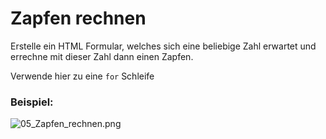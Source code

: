 # Zapfen rechnen

Erstelle ein HTML Formular, welches sich eine beliebige Zahl erwartet und errechne mit dieser Zahl dann einen Zapfen.

Verwende hier zu eine `for` Schleife

### Beispiel:

![05_Zapfen_rechnen.png](05_Zapfen_rechnen.png)
